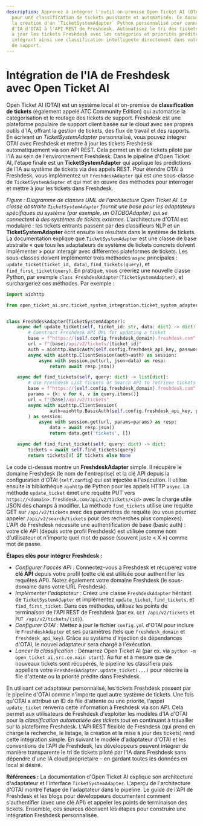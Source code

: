 ```yaml
---
description: Apprenez à intégrer l'outil on-premise Open Ticket AI (OTAI) avec Freshdesk
  pour une classification de tickets puissante et automatisée. Ce document détaille
  la création d'un `TicketSystemAdapter` Python personnalisé pour connecter les modèles
  d'IA d'OTAI à l'API REST de Freshdesk. Automatisez le tri des tickets en mettant
  à jour les tickets Freshdesk avec les catégories et priorités prédites par l'IA,
  intégrant ainsi une classification intelligente directement dans votre flux de travail
  de support.
---
```

# Intégration de l'IA de Freshdesk avec Open Ticket AI

Open Ticket AI (OTAI) est un système local et on-premise de **classification de tickets** (également appelé ATC Community Edition) qui automatise la catégorisation et le routage des tickets de support. Freshdesk est une plateforme populaire de support client basée sur le cloud avec ses propres outils d'IA, offrant la gestion de tickets, des flux de travail et des rapports. En écrivant un *TicketSystemAdapter* personnalisé, vous pouvez intégrer OTAI avec Freshdesk et mettre à jour les tickets Freshdesk automatiquement via son API REST. Cela permet un tri de tickets piloté par l'IA au sein de l'environnement Freshdesk. Dans le pipeline d'Open Ticket AI, l'étape finale est un **TicketSystemAdapter** qui applique les prédictions de l'IA au système de tickets via des appels REST. Pour étendre OTAI à Freshdesk, vous implémentez un `FreshdeskAdapter` qui est une sous-classe de `TicketSystemAdapter` et qui met en œuvre des méthodes pour interroger et mettre à jour les tickets dans Freshdesk.

&#x20;*Figure : Diagramme de classes UML de l'architecture Open Ticket AI. La classe abstraite `TicketSystemAdapter` fournit une base pour les adaptateurs spécifiques au système (par exemple, un OTOBOAdapter) qui se connectent à des systèmes de tickets externes.* L'architecture d'OTAI est modulaire : les tickets entrants passent par des classifieurs NLP et un **TicketSystemAdapter** écrit ensuite les résultats dans le système de tickets. La documentation explique que `TicketSystemAdapter` est une classe de base abstraite « que tous les adaptateurs de système de tickets concrets doivent implémenter » pour interagir avec différentes plateformes de tickets. Les sous-classes doivent implémenter trois méthodes `async` principales : `update_ticket(ticket_id, data)`, `find_tickets(query)`, et `find_first_ticket(query)`. En pratique, vous créeriez une nouvelle classe Python, par exemple `class FreshdeskAdapter(TicketSystemAdapter)`, et surchargeriez ces méthodes. Par exemple :

```python
import aiohttp

from open_ticket_ai.src.ticket_system_integration.ticket_system_adapter import TicketSystemAdapter


class FreshdeskAdapter(TicketSystemAdapter):
    async def update_ticket(self, ticket_id: str, data: dict) -> dict:
        # Construct Freshdesk API URL for updating a ticket
        base = f"https://{self.config.freshdesk_domain}.freshdesk.com"
        url = f"{base}/api/v2/tickets/{ticket_id}"
        auth = aiohttp.BasicAuth(self.config.freshdesk_api_key, password="X")
        async with aiohttp.ClientSession(auth=auth) as session:
            async with session.put(url, json=data) as resp:
                return await resp.json()

    async def find_tickets(self, query: dict) -> list[dict]:
        # Use Freshdesk List Tickets or Search API to retrieve tickets matching query
        base = f"https://{self.config.freshdesk_domain}.freshdesk.com"
        params = {k: v for k, v in query.items()}
        url = f"{base}/api/v2/tickets"
        async with aiohttp.ClientSession(
                auth=aiohttp.BasicAuth(self.config.freshdesk_api_key, password="X"),
        ) as session:
            async with session.get(url, params=params) as resp:
                data = await resp.json()
                return data.get('tickets', [])

    async def find_first_ticket(self, query: dict) -> dict:
        tickets = await self.find_tickets(query)
        return tickets[0] if tickets else None
```

Le code ci-dessus montre un **FreshdeskAdapter** simple. Il récupère le domaine Freshdesk (le nom de l'entreprise) et la clé API depuis la configuration d'OTAI (`self.config`) qui est injectée à l'exécution. Il utilise ensuite la bibliothèque `aiohttp` de Python pour les appels HTTP `async`. La méthode `update_ticket` émet une requête PUT vers `https://<domain>.freshdesk.com/api/v2/tickets/<id>` avec la charge utile JSON des champs à modifier. La méthode `find_tickets` utilise une requête GET sur `/api/v2/tickets` avec des paramètres de requête (ou vous pourriez appeler `/api/v2/search/tickets` pour des recherches plus complexes). L'API de Freshdesk nécessite une authentification de base (basic auth) : votre clé API (depuis votre profil Freshdesk) est utilisée comme nom d'utilisateur et n'importe quel mot de passe (souvent juste « X ») comme mot de passe.

**Étapes clés pour intégrer Freshdesk :**

*   *Configurer l'accès API :* Connectez-vous à Freshdesk et récupérez votre **clé API** depuis votre profil (cette clé est utilisée pour authentifier les requêtes API). Notez également votre domaine Freshdesk (le sous-domaine dans votre URL Freshdesk).
*   *Implémenter l'adaptateur :* Créez une classe `FreshdeskAdapter` héritant de `TicketSystemAdapter` et implémentez `update_ticket`, `find_tickets`, et `find_first_ticket`. Dans ces méthodes, utilisez les points de terminaison de l'API REST de Freshdesk (par ex. `GET /api/v2/tickets` et `PUT /api/v2/tickets/{id}`).
*   *Configurer OTAI :* Mettez à jour le fichier `config.yml` d'OTAI pour inclure le `FreshdeskAdapter` et ses paramètres (tels que `freshdesk_domain` et `freshdesk_api_key`). Grâce au système d'injection de dépendances d'OTAI, le nouvel adaptateur sera chargé à l'exécution.
*   *Lancer la classification :* Démarrez Open Ticket AI (par ex. via `python -m open_ticket_ai.src.ce.main start`). Au fur et à mesure que de nouveaux tickets sont récupérés, le pipeline les classifiera puis appellera votre `FreshdeskAdapter.update_ticket(...)` pour réécrire la file d'attente ou la priorité prédite dans Freshdesk.

En utilisant cet adaptateur personnalisé, les tickets Freshdesk passent par le pipeline d'OTAI comme n'importe quel autre système de tickets. Une fois qu'OTAI a attribué un ID de file d'attente ou une priorité, l'appel `update_ticket` renverra cette information à Freshdesk via son API. Cela permet aux utilisateurs de Freshdesk d'exploiter les modèles d'IA d'OTAI pour la *classification automatisée des tickets* tout en continuant à travailler sur la plateforme Freshdesk. L'API REST flexible de Freshdesk (qui prend en charge la recherche, le listage, la création et la mise à jour des tickets) rend cette intégration simple. En suivant le modèle d'adaptateur d'OTAI et les conventions de l'API de Freshdesk, les développeurs peuvent intégrer de manière transparente le tri de tickets piloté par l'IA dans Freshdesk sans dépendre d'une IA cloud propriétaire – en gardant toutes les données en local si désiré.

**Références :** La documentation d'Open Ticket AI explique son architecture d'adaptateur et l'interface `TicketSystemAdapter`. L'aperçu de l'architecture d'OTAI montre l'étape de l'adaptateur dans le pipeline. Le guide de l'API de Freshdesk et les blogs pour développeurs documentent comment s'authentifier (avec une clé API) et appeler les points de terminaison des tickets. Ensemble, ces sources décrivent les étapes pour construire une intégration Freshdesk personnalisée.